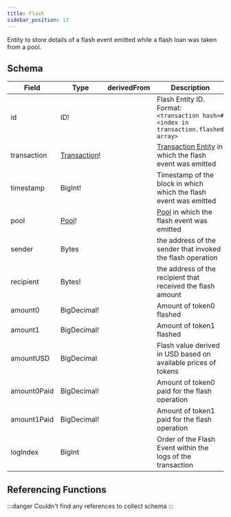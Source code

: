 ```yaml
---
title: Flash
sidebar_position: 13
---
```


Entity to store details of a flash event emitted while a flash loan was taken from a pool.

## Schema
|Field|Type|derivedFrom|Description|
|-|-|-|-|
|id | ID! | | Flash Entity ID. Format: `<transaction hash>#<index in transaction.flashed array>` |
|transaction | [Transaction](./transaction)! | | [Transaction Entity](./transaction) in which the flash event was emitted |
|timestamp | BigInt! | | Timestamp of the block in which which the flash event was emitted |
|pool | [Pool](./pool)! | | [Pool](./pool) in which the flash event was emitted |
|sender | Bytes | | the address of the sender that invoked the flash operation |
|recipient | Bytes! | | the address of the recipient that received the flash amount |
|amount0 | BigDecimal! | | Amount of token0 flashed |
|amount1 | BigDecimal! | | Amount of token1 flashed |
|amountUSD | BigDecimal | | Flash value derived in USD based on available prices of tokens |
|amount0Paid | BigDecimal! | | Amount of token0 paid for the flash operation | 
|amount1Paid | BigDecimal! | | Amount of token1 paid for the flash operation | 
|logIndex | BigInt | | Order of the Flash Event within the logs of the transaction |

## Referencing Functions

:::danger 
Couldn't find any references to collect schema
:::
